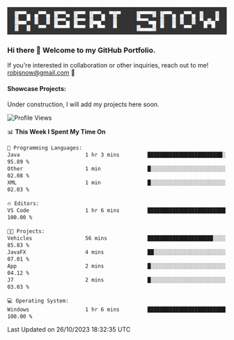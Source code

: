 <img alt="myname" src="assets/name.png" />

### Hi there 👋 Welcome to my GitHub Portfolio.
If you're interested in collaboration or other inquiries, reach out to me!  robjsnow@gmail.com  :briefcase:

#### Showcase Projects:

Under construction, I will add my projects here soon.

<!--START_SECTION:waka-->
![Profile Views](http://img.shields.io/badge/Profile%20Views-3-blue)

📊 **This Week I Spent My Time On** 

```text
💬 Programming Languages: 
Java                     1 hr 3 mins         ████████████████████████░   95.89 % 
Other                    1 min               █░░░░░░░░░░░░░░░░░░░░░░░░   02.08 % 
XML                      1 min               █░░░░░░░░░░░░░░░░░░░░░░░░   02.03 % 

🔥 Editors: 
VS Code                  1 hr 6 mins         █████████████████████████   100.00 % 

🐱‍💻 Projects: 
Vehicles                 56 mins             █████████████████████░░░░   85.83 % 
JavaFX                   4 mins              ██░░░░░░░░░░░░░░░░░░░░░░░   07.01 % 
App                      2 mins              █░░░░░░░░░░░░░░░░░░░░░░░░   04.12 % 
J7                       2 mins              █░░░░░░░░░░░░░░░░░░░░░░░░   03.03 % 

💻 Operating System: 
Windows                  1 hr 6 mins         █████████████████████████   100.00 % 
```


 Last Updated on 26/10/2023 18:32:35 UTC
<!--END_SECTION:waka-->

<!--
**robjsnow/robjsnow** is a ✨ _special_ ✨ repository because its `README.md` (this file) appears on your GitHub profile.

Here are some ideas to get you started:

- 🔭 I’m currently working on ...
- 🌱 I’m currently learning ...
- 👯 I’m looking to collaborate on ...
- 🤔 I’m looking for help with ...
- 💬 Ask me about ...
- 📫 How to reach me: ...
- 😄 Pronouns: ...
- ⚡ Fun fact: ...
-->
